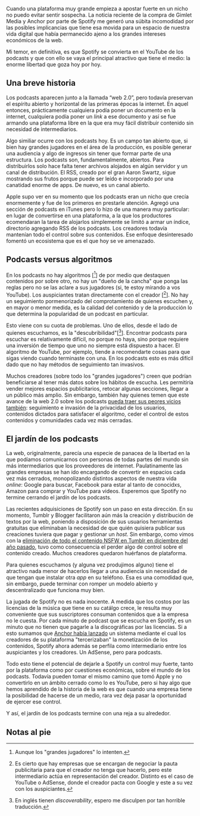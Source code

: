Cuando una plataforma muy grande empieza a apostar fuerte en un nicho no puedo evitar sentir sospecha. La noticia reciente de la compra de Gimlet Media y Anchor por parte de Spotify me generó una súbita incomodidad por las posibles implicancias que tiene esa movida para un espacio de nuestra vida digital que había permanecido ajeno a los grandes intereses económicos de la web.

Mi temor, en definitiva, es que Spotify se convierta en el YouTube de los podcasts y que con ello se vaya el principal atractivo que tiene el medio: la enorme libertad que goza hoy por hoy.
 
## Una breve historia 
 
Los podcasts aparecen junto a la llamada “web 2.0”, pero todavía preservan el espíritu abierto y horizontal de las primeras épocas la internet. En aquel entonces, prácticamente cualquiera podía poner un documento en la internet, cualquiera podía poner un _link_ a ese documento y así se fue armando una plataforma libre en la que era muy fácil distribuir contenido sin necesidad de intermediarios.

Algo similiar ocurre con los podcasts hoy. Es un campo tan abierto que, si bien hay grandes jugadores en el área de la producción, es posible generar una audiencia y algo de ingresos sin tener que formar parte de una estructura. Los podcasts son, fundamentalmente, abiertos. Para distribuirlos solo hace falta tener archivos alojados en algún servidor y un canal de distribución. El RSS, creado por el gran Aaron Swartz, sigue mostrando sus frutos porque puede ser leído e incorporado por una canatidad enorme de apps. De nuevo, es un canal abierto.

Apple supo ver en su momento que los podcasts eran un nicho que crecía enormemente y fue de los primeros en prestarle atención. Agregó una sección de podcasts en iTunes pero lo hizo de una manera muy particular: en lugar de convertirse en una plataforma, a la que los productores ecomendaran la tarea de alojarlos simplemente se limitó a armar un índice, directorio agregando RSS de los podcasts. Los creadores todavía mantenían todo el control sobre sus contenidos. Ese enfoque desinteresado fomentó un ecosistema que es el que hoy se ve amenazado.

## Podcasts versus algoritmos

En los podcasts no hay algoritmos [[^1]] de por medio que destaquen contenidos por sobre otro, no hay un "dueño de la cancha" que ponga las reglas pero no se las aclare a sus jugadores (si, te estoy mirando a vos YouTube). Los auspiciantes tratan directamente con el creador [[^2]]. No hay un seguimiento pormenorizado del comprotamiento de quienes escuchen y, en mayor o menor medida, es la calidad del contenido y de la producción lo que determina la popularidad de un podcast en particular.

Esto viene con su cuota de problemas. Uno de ellos, desde el lado de quienes escuchamos, es la "descubribilidad"[[^3]]. Encontrar podcasts para escuchar es relativamente difícil, no porque no haya, sino porque requiere una inversión de tiempo que uno no siempre está dispuesto a hacer. El algoritmo de YouTube, por ejemplo, tiende a recomendarte cosas para que sigas viendo cuando terminaste con una. En los podcasts esto es más difícil dado que no hay métodos de seguimiento tan invasivos.

Muchos creadores (sobre todo los "grandes jugadores") creen que podrían beneficiarse al tener más datos sobre los hábitos de escucha. Les permitiría vender mejores espacios publicitarios, retocar algunas secciones, llegar a un público más amplio. Sin embargo, también hay quienes temen que este avance de la web 2.0 sobre los podcasts [pueda traer sus peores vicios también](https://www.cjr.org/innovations/nprs-move-into-podcasting-analytics-raises-privacy-concerns.php): seguimiento e invasión de la privacidad de los usuarios, contenidos dictados para satisfacer el algoritmo, ceder el control de estos contenidos y comunidades cada vez más cerradas.

## El jardín de los podcasts

La web, originalmente, parecía una especie de panacea de la libertad en la que podíamos comunicarnos con personas de todas partes del mundo sin más intermediarios que los proveedores de internet. Paulatinamente las grandes empresas se han ido encargando de convertir en espacios cada vez más cerrados, monopolizando distintos aspectos de nuestra vida _online_: Google para buscar, Facebook para estar al tanto de conocidxs, Amazon para comprar y YouTube para videos. Esperemos que Spotify no termine cerrando el jardín de los podcasts.

Las recientes adquisiciones de Spotify son un paso en esta dirección. En su momento, Tumblr y Blogger facilitaron aún más la creación y distribución de textos por la web, poniendo a disposición de sus usuarios herramientas gratuitas que eliminaban la necesidad de que quién quisiera publicar sus creaciones tuviera que pagar y gestionar un _host_. Sin embargo, como vimos con la [eliminación de todo el contenido NSFW en Tumblr en diciembre del año pasado](https://techcrunch.com/2018/12/03/tumblr-no-more-porn/), tuvo como consecuencia el perder algo de control sobre el contenido creado. Muchos creadores quedaron huérfanos de plataforma.

Para quienes escuchamos (y alguna vez produjimos alguno) tiene el atractivo nada menor de hacerlos llegar a una audiencia sin necesidad de que tengan que instalar otra _app_ en su teléfono. Esa es una comodidad que, sin embargo, puede terminar con romper un modelo abierto y descentralizado que funciona muy bien.

La jugada de Spotify no es nada inocente. A medida que los costos por las licencias de la música que tiene en su catálgo crece, le resulta muy conveniente que sus suscriptores consuman contenidos que a la empresa no le cuesta. Por cada minuto de podcast que se escucha en Spotify, es un minuto que no tienen que pagarle a la discográficas por las licencias. Si a esto sumamos que [Anchor había lanzado](https://medium.com/anchor/introducing-anchor-sponsorships-the-podcast-advertising-platform-for-everyone-512870baa32b) un sistema mediante el cual los creadores de su plataforma "tercerizaban" la monetización de los contenidos, Spotify ahora además se perfila como intermediario entre los auspiciantes y los creadores. Un AdSense, pero para podcasts.

Todo esto tiene el potencial de dejarle a Spotify un control muy fuerte, tanto por la plataforma como por cuestiones económicas, sobre el mundo de los podcasts. Todavía pueden tomar el mismo camino que tomó Apple y no convertirlo en un ámbito cerrado como lo es YouTube, pero si hay algo que hemos aprendido de la historia de la web es que cuando una empresa tiene la posibilidad de hacerse de un medio, rara vez deja pasar la oportunidad de ejercer ese control.

Y así, el jardín de los podcasts termine con una reja a su alrededor.
 
## Notas al pie

[^1]: Aunque los "grandes jugadores" lo intenten.

[^2]: Es cierto que hay empresas que se encargan de negociar la pauta publicitaria para que el creador no tenga que hacerlo, pero este intermediario actúa en representación del creador. Distinto es el caso de YouTube o AdSense, donde el creador pacta con Google y este a su vez con los auspiciantes.

[^3]: En inglés tienen _discoverability_, espero me disculpen por tan horrible traducción.
